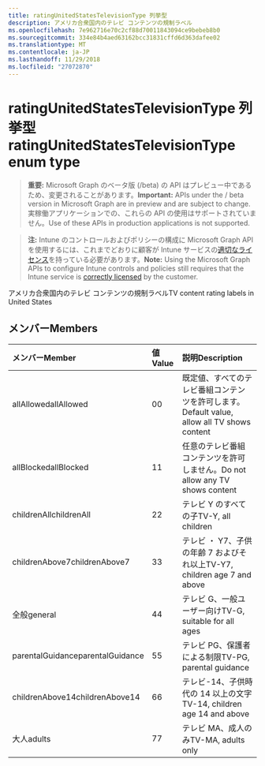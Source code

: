 ```yaml
---
title: ratingUnitedStatesTelevisionType 列挙型
description: アメリカ合衆国内のテレビ コンテンツの規制ラベル
ms.openlocfilehash: 7e962716e70c2cf88d70011843094ce9bebeb8b0
ms.sourcegitcommit: 334e84b4aed63162bcc31831cffd6d363dafee02
ms.translationtype: MT
ms.contentlocale: ja-JP
ms.lasthandoff: 11/29/2018
ms.locfileid: "27072870"
---
```

# <a name="ratingunitedstatestelevisiontype-enum-type"></a><span data-ttu-id="0adb7-103">ratingUnitedStatesTelevisionType 列挙型</span><span class="sxs-lookup"><span data-stu-id="0adb7-103">ratingUnitedStatesTelevisionType enum type</span></span>

> <span data-ttu-id="0adb7-104">**重要:** Microsoft Graph のベータ版 (/beta) の API はプレビュー中であるため、変更されることがあります。</span><span class="sxs-lookup"><span data-stu-id="0adb7-104">**Important:** APIs under the / beta version in Microsoft Graph are in preview and are subject to change.</span></span> <span data-ttu-id="0adb7-105">実稼働アプリケーションでの、これらの API の使用はサポートされていません。</span><span class="sxs-lookup"><span data-stu-id="0adb7-105">Use of these APIs in production applications is not supported.</span></span>

> <span data-ttu-id="0adb7-106">**注:** Intune のコントロールおよびポリシーの構成に Microsoft Graph API を使用するには、これまでどおりに顧客が Intune サービスの[適切なライセンス](https://go.microsoft.com/fwlink/?linkid=839381)を持っている必要があります。</span><span class="sxs-lookup"><span data-stu-id="0adb7-106">**Note:** Using the Microsoft Graph APIs to configure Intune controls and policies still requires that the Intune service is [correctly licensed](https://go.microsoft.com/fwlink/?linkid=839381) by the customer.</span></span>

<span data-ttu-id="0adb7-107">アメリカ合衆国内のテレビ コンテンツの規制ラベル</span><span class="sxs-lookup"><span data-stu-id="0adb7-107">TV content rating labels in United States</span></span>
## <a name="members"></a><span data-ttu-id="0adb7-108">メンバー</span><span class="sxs-lookup"><span data-stu-id="0adb7-108">Members</span></span>
|<span data-ttu-id="0adb7-109">メンバー</span><span class="sxs-lookup"><span data-stu-id="0adb7-109">Member</span></span>|<span data-ttu-id="0adb7-110">値</span><span class="sxs-lookup"><span data-stu-id="0adb7-110">Value</span></span>|<span data-ttu-id="0adb7-111">説明</span><span class="sxs-lookup"><span data-stu-id="0adb7-111">Description</span></span>|
|:---|:---|:---|
|<span data-ttu-id="0adb7-112">allAllowed</span><span class="sxs-lookup"><span data-stu-id="0adb7-112">allAllowed</span></span>|<span data-ttu-id="0adb7-113">0</span><span class="sxs-lookup"><span data-stu-id="0adb7-113">0</span></span>|<span data-ttu-id="0adb7-114">既定値、すべてのテレビ番組コンテンツを許可します。</span><span class="sxs-lookup"><span data-stu-id="0adb7-114">Default value, allow all TV shows content</span></span>|
|<span data-ttu-id="0adb7-115">allBlocked</span><span class="sxs-lookup"><span data-stu-id="0adb7-115">allBlocked</span></span>|<span data-ttu-id="0adb7-116">1</span><span class="sxs-lookup"><span data-stu-id="0adb7-116">1</span></span>|<span data-ttu-id="0adb7-117">任意のテレビ番組コンテンツを許可しません。</span><span class="sxs-lookup"><span data-stu-id="0adb7-117">Do not allow any TV shows content</span></span>|
|<span data-ttu-id="0adb7-118">childrenAll</span><span class="sxs-lookup"><span data-stu-id="0adb7-118">childrenAll</span></span>|<span data-ttu-id="0adb7-119">2</span><span class="sxs-lookup"><span data-stu-id="0adb7-119">2</span></span>|<span data-ttu-id="0adb7-120">テレビ Y のすべての子</span><span class="sxs-lookup"><span data-stu-id="0adb7-120">TV-Y, all children</span></span>|
|<span data-ttu-id="0adb7-121">childrenAbove7</span><span class="sxs-lookup"><span data-stu-id="0adb7-121">childrenAbove7</span></span>|<span data-ttu-id="0adb7-122">3</span><span class="sxs-lookup"><span data-stu-id="0adb7-122">3</span></span>|<span data-ttu-id="0adb7-123">テレビ ・ Y7、子供の年齢 7 およびそれ以上</span><span class="sxs-lookup"><span data-stu-id="0adb7-123">TV-Y7, children age 7 and above</span></span>|
|<span data-ttu-id="0adb7-124">全般</span><span class="sxs-lookup"><span data-stu-id="0adb7-124">general</span></span>|<span data-ttu-id="0adb7-125">4</span><span class="sxs-lookup"><span data-stu-id="0adb7-125">4</span></span>|<span data-ttu-id="0adb7-126">テレビ G、一般ユーザー向け</span><span class="sxs-lookup"><span data-stu-id="0adb7-126">TV-G, suitable for all ages</span></span>|
|<span data-ttu-id="0adb7-127">parentalGuidance</span><span class="sxs-lookup"><span data-stu-id="0adb7-127">parentalGuidance</span></span>|<span data-ttu-id="0adb7-128">5</span><span class="sxs-lookup"><span data-stu-id="0adb7-128">5</span></span>|<span data-ttu-id="0adb7-129">テレビ PG、保護者による制限</span><span class="sxs-lookup"><span data-stu-id="0adb7-129">TV-PG, parental guidance</span></span>|
|<span data-ttu-id="0adb7-130">childrenAbove14</span><span class="sxs-lookup"><span data-stu-id="0adb7-130">childrenAbove14</span></span>|<span data-ttu-id="0adb7-131">6</span><span class="sxs-lookup"><span data-stu-id="0adb7-131">6</span></span>|<span data-ttu-id="0adb7-132">テレビ-14、子供時代の 14 以上の文字</span><span class="sxs-lookup"><span data-stu-id="0adb7-132">TV-14, children age 14 and above</span></span>|
|<span data-ttu-id="0adb7-133">大人</span><span class="sxs-lookup"><span data-stu-id="0adb7-133">adults</span></span>|<span data-ttu-id="0adb7-134">7</span><span class="sxs-lookup"><span data-stu-id="0adb7-134">7</span></span>|<span data-ttu-id="0adb7-135">テレビ MA、成人のみ</span><span class="sxs-lookup"><span data-stu-id="0adb7-135">TV-MA, adults only</span></span>|





